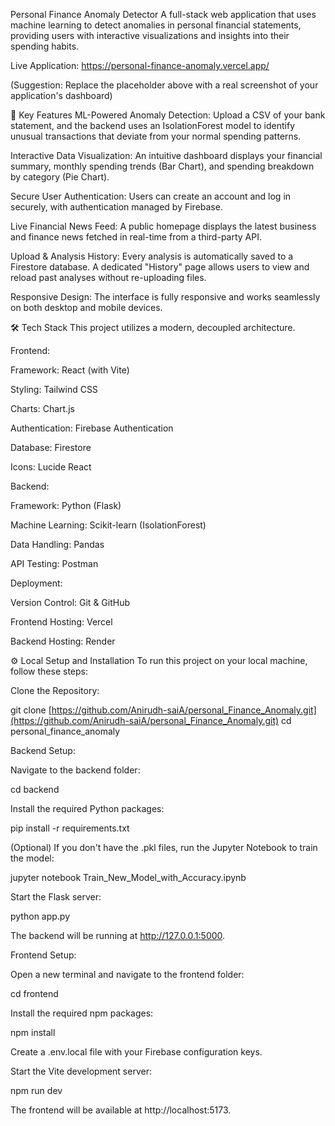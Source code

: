 Personal Finance Anomaly Detector
A full-stack web application that uses machine learning to detect anomalies in personal financial statements, providing users with interactive visualizations and insights into their spending habits.

Live Application: https://personal-finance-anomaly.vercel.app/

(Suggestion: Replace the placeholder above with a real screenshot of your application's dashboard)

🌟 Key Features
ML-Powered Anomaly Detection: Upload a CSV of your bank statement, and the backend uses an IsolationForest model to identify unusual transactions that deviate from your normal spending patterns.

Interactive Data Visualization: An intuitive dashboard displays your financial summary, monthly spending trends (Bar Chart), and spending breakdown by category (Pie Chart).

Secure User Authentication: Users can create an account and log in securely, with authentication managed by Firebase.

Live Financial News Feed: A public homepage displays the latest business and finance news fetched in real-time from a third-party API.

Upload & Analysis History: Every analysis is automatically saved to a Firestore database. A dedicated "History" page allows users to view and reload past analyses without re-uploading files.

Responsive Design: The interface is fully responsive and works seamlessly on both desktop and mobile devices.

🛠️ Tech Stack
This project utilizes a modern, decoupled architecture.

Frontend:

Framework: React (with Vite)

Styling: Tailwind CSS

Charts: Chart.js

Authentication: Firebase Authentication

Database: Firestore

Icons: Lucide React

Backend:

Framework: Python (Flask)

Machine Learning: Scikit-learn (IsolationForest)

Data Handling: Pandas

API Testing: Postman

Deployment:

Version Control: Git & GitHub

Frontend Hosting: Vercel

Backend Hosting: Render

⚙️ Local Setup and Installation
To run this project on your local machine, follow these steps:

Clone the Repository:

git clone [https://github.com/Anirudh-saiA/personal_Finance_Anomaly.git](https://github.com/Anirudh-saiA/personal_Finance_Anomaly.git)
cd personal_finance_anomaly

Backend Setup:

Navigate to the backend folder:

cd backend

Install the required Python packages:

pip install -r requirements.txt

(Optional) If you don't have the .pkl files, run the Jupyter Notebook to train the model:

jupyter notebook Train_New_Model_with_Accuracy.ipynb

Start the Flask server:

python app.py

The backend will be running at http://127.0.0.1:5000.

Frontend Setup:

Open a new terminal and navigate to the frontend folder:

cd frontend

Install the required npm packages:

npm install

Create a .env.local file with your Firebase configuration keys.

Start the Vite development server:

npm run dev

The frontend will be available at http://localhost:5173.
